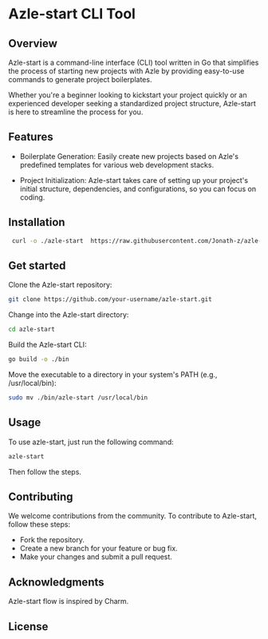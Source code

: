 # Azle-start CLI Tool

## Overview

Azle-start is a command-line interface (CLI) tool written in Go that simplifies the process of starting new projects with Azle by providing easy-to-use commands to generate project boilerplates.

Whether you're a beginner looking to kickstart your project quickly or an experienced developer seeking a standardized project structure, Azle-start is here to streamline the process for you.

## Features

- Boilerplate Generation: Easily create new projects based on Azle's predefined templates for various web development stacks.

- Project Initialization: Azle-start takes care of setting up your project's initial structure, dependencies, and configurations, so you can focus on coding.

## Installation

```bash
 curl -o ./azle-start  https://raw.githubusercontent.com/Jonath-z/azle-start/main/bin/azle-start

```

## Get started

Clone the Azle-start repository:

```bash
git clone https://github.com/your-username/azle-start.git
```

Change into the Azle-start directory:

```bash
cd azle-start
```

Build the Azle-start CLI:

```bash
go build -o ./bin
```

Move the executable to a directory in your system's PATH (e.g., /usr/local/bin):

```bash
sudo mv ./bin/azle-start /usr/local/bin
```

## Usage

To use azle-start, just run the following command:

```bash
azle-start
```

Then follow the steps.

## Contributing

We welcome contributions from the community. To contribute to Azle-start, follow these steps:

- Fork the repository.
- Create a new branch for your feature or bug fix.
- Make your changes and submit a pull request.

## Acknowledgments

Azle-start flow is inspired by Charm.

## License
